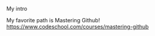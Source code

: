 My intro

My favorite path is Mastering Github!
https://www.codeschool.com/courses/mastering-github
